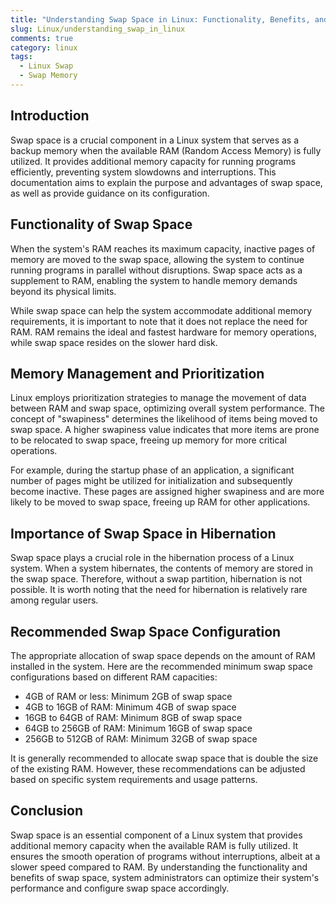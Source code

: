```yaml
---
title: "Understanding Swap Space in Linux: Functionality, Benefits, and Recommended Allocation"
slug: Linux/understanding_swap_in_linux
comments: true
category: linux
tags:
  - Linux Swap
  - Swap Memory
---
```


## Introduction

Swap space is a crucial component in a Linux system that serves as a backup memory when the available RAM (Random Access Memory) is fully utilized. It provides additional memory capacity for running programs efficiently, preventing system slowdowns and interruptions. This documentation aims to explain the purpose and advantages of swap space, as well as provide guidance on its configuration.

## Functionality of Swap Space

When the system's RAM reaches its maximum capacity, inactive pages of memory are moved to the swap space, allowing the system to continue running programs in parallel without disruptions. Swap space acts as a supplement to RAM, enabling the system to handle memory demands beyond its physical limits.

While swap space can help the system accommodate additional memory requirements, it is important to note that it does not replace the need for RAM. RAM remains the ideal and fastest hardware for memory operations, while swap space resides on the slower hard disk.

## Memory Management and Prioritization

Linux employs prioritization strategies to manage the movement of data between RAM and swap space, optimizing overall system performance. The concept of "swapiness" determines the likelihood of items being moved to swap space. A higher swapiness value indicates that more items are prone to be relocated to swap space, freeing up memory for more critical operations.

For example, during the startup phase of an application, a significant number of pages might be utilized for initialization and subsequently become inactive. These pages are assigned higher swapiness and are more likely to be moved to swap space, freeing up RAM for other applications.


## Importance of Swap Space in Hibernation

Swap space plays a crucial role in the hibernation process of a Linux system. When a system hibernates, the contents of memory are stored in the swap space. Therefore, without a swap partition, hibernation is not possible. It is worth noting that the need for hibernation is relatively rare among regular users.

## Recommended Swap Space Configuration

The appropriate allocation of swap space depends on the amount of RAM installed in the system. Here are the recommended minimum swap space configurations based on different RAM capacities:

- 4GB of RAM or less: Minimum 2GB of swap space
- 4GB to 16GB of RAM: Minimum 4GB of swap space
- 16GB to 64GB of RAM: Minimum 8GB of swap space
- 64GB to 256GB of RAM: Minimum 16GB of swap space
- 256GB to 512GB of RAM: Minimum 32GB of swap space

It is generally recommended to allocate swap space that is double the size of the existing RAM. However, these recommendations can be adjusted based on specific system requirements and usage patterns.

## Conclusion

Swap space is an essential component of a Linux system that provides additional memory capacity when the available RAM is fully utilized. It ensures the smooth operation of programs without interruptions, albeit at a slower speed compared to RAM. By understanding the functionality and benefits of swap space, system administrators can optimize their system's performance and configure swap space accordingly.
